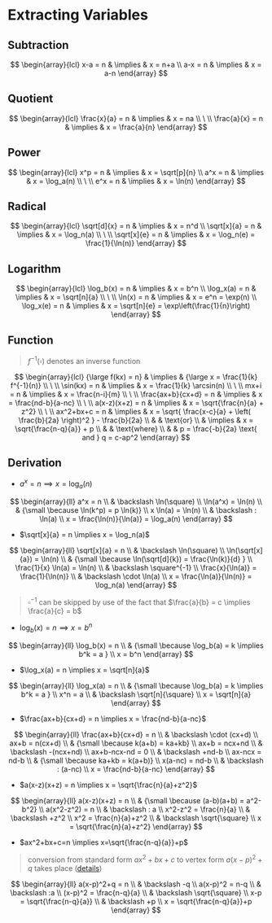# Extracting Variables

## Subtraction

$$
\begin{array}{lcl}
x-a = n & \implies & x = n+a
\\
a-x = n & \implies & x = a-n
\end{array}
$$

## Quotient

$$
\begin{array}{lcl}
\frac{x}{a} = n & \implies & x = na
\\
\ 
\\
\frac{a}{x} = n & \implies & x = \frac{a}{n}
\end{array}
$$

## Power

$$
\begin{array}{lcl}
x^p = n & \implies & x = \sqrt[p]{n}
\\
a^x = n & \implies & x = \log_a(n)
\\
\ 
\\
e^x = n & \implies & x = \ln(n)
\end{array}
$$

## Radical

$$
\begin{array}{lcl}
\sqrt[d]{x} = n & \implies & x = n^d
\\
\sqrt[x]{a} = n & \implies & x = \log_n(a)
\\
\ 
\\
\sqrt[x]{e} = n & \implies & x = \log_n(e) = \frac{1}{\ln(n)}
\end{array}
$$

## Logarithm

$$
\begin{array}{lcl}
\log_b(x) = n & \implies & x = b^n
\\
\log_x(a) = n & \implies & x = \sqrt[n]{a}
\\
\ 
\\
\ln(x) = n & \implies & x = e^n = \exp(n)
\\
\log_x(e) = n & \implies & x = \sqrt[n]{e} = \exp\left(\frac{1}{n}\right)
\end{array}
$$

## Function

> $f^{-1}(\square)$ denotes an inverse function

$$
\begin{array}{lcl}
{\large f(kx) = n} & \implies & {\large x = \frac{1}{k} f^{-1}(n)}
\\
\ 
\\
\sin(kx) = n & \implies & x = \frac{1}{k} \arcsin(n)
\\
\ 
\\
mx+i = n & \implies & x = \frac{n-i}{m}
\\
\ 
\\
\frac{ax+b}{cx+d} = n & \implies & x = \frac{nd-b}{a-nc}
\\
\ 
\\
a(x-z)(x+z) = n & \implies & x = \sqrt{\frac{n}{a} + z^2}
\\
\ 
\\
ax^2+bx+c = n & \implies & x = \sqrt{
 \frac{x-c}{a} + \left(
  \frac{b}{2a}
 \right)^2
} - \frac{b}{2a}
\\
& & \text{or}
\\
& \implies & x = \sqrt{\frac{n-q}{a}} + p
\\
& & \text{where}
\\
& & p = \frac{-b}{2a} \text{ and } q = c-ap^2
\end{array}
$$

## Derivation

- $a^x = n \implies x = \log_a(n)$

$$
\begin{array}{ll}
a^x = n
\\
& \backslash \ln(\square)
\\
\ln(a^x) = \ln(n)
\\
& {\small \because \ln(k^p) = p \ln(k)}
\\
x \ln(a) = \ln(n)
\\
& \backslash : \ln(a)
\\
x = \frac{\ln(n)}{\ln(a)} = \log_a(n)
\end{array}
$$

- $\sqrt[x]{a} = n \implies x = \log_n(a)$

$$
\begin{array}{ll}
\sqrt[x]{a} = n
\\
& \backslash \ln(\square)
\\
\ln(\sqrt[x]{a}) = \ln(n)
\\
& {\small \because \ln(\sqrt[d]{k}) = \frac{\ln(k)}{d} }
\\
\frac{1}{x} \ln(a) = \ln(n)
\\
& \backslash \square^{-1}
\\
\frac{x}{\ln(a)} = \frac{1}{\ln(n)}
\\
& \backslash \cdot \ln(a)
\\
x = \frac{\ln(a)}{\ln(n)} = \log_n(a)
\end{array}
$$

> $\square^{-1}$ can be skipped by use of the fact that $\frac{a}{b} = c \implies \frac{a}{c} = b$

- $\log_b(x) = n \implies x = b^n$

$$
\begin{array}{ll}
\log_b(x) = n
\\
& {\small \because \log_b(a) = k \implies b^k = a }
\\
x = b^n
\end{array}
$$

- $\log_x(a) = n \implies x = \sqrt[n]{a}$

$$
\begin{array}{ll}
\log_x(a) = n
\\
& {\small \because \log_b(a) = k \implies b^k = a }
\\
x^n = a
\\
& \backslash \sqrt[n]{\square}
\\
x = \sqrt[n]{a}
\end{array}
$$

- $\frac{ax+b}{cx+d} = n \implies x = \frac{nd-b}{a-nc}$

$$
\begin{array}{ll}
\frac{ax+b}{cx+d} = n
\\
& \backslash \cdot (cx+d)
\\
ax+b = n(cx+d)
\\
& {\small \because k(a+b) = ka+kb}
\\
ax+b = ncx+nd
\\
& \backslash -(ncx+nd)
\\
ax+b-ncx-nd = 0
\\
& \backslash +nd-b
\\
ax-ncx = nd-b
\\
& {\small \because ka+kb = k(a+b)}
\\
x(a-nc) = nd-b
\\
& \backslash : (a-nc)
\\
x = \frac{nd-b}{a-nc}
\end{array}
$$

- $a(x-z)(x+z) = n \implies x = \sqrt{\frac{n}{a}+z^2}$

$$
\begin{array}{ll}
a(x-z)(x+z) = n
\\
& {\small \because (a-b)(a+b) = a^2-b^2}
\\
a(x^2-z^2) = n
\\
& \backslash : a
\\
x^2-z^2 = \frac{n}{a}
\\
& \backslash +z^2
\\
x^2 = \frac{n}{a}+z^2
\\
& \backslash \sqrt{\square}
\\
x = \sqrt{\frac{n}{a}+z^2}
\end{array}
$$

- $ax^2+bx+c=n \implies x=\sqrt{\frac{n-q}{a}}+p$

> conversion from standard form $ax^2+bx+c$ to vertex form $a(x-p)^2+q$ takes place ([details](https://github.com/damianc/math-notes/blob/master/functions/quadratic/forms.md#to-vertex-form))

$$
\begin{array}{ll}
a(x-p)^2+q = n
\\
& \backslash -q
\\
a(x-p)^2 = n-q
\\
& \backslash :a
\\
(x-p)^2 = \frac{n-q}{a}
\\
& \backslash \sqrt{\square}
\\
x-p = \sqrt{\frac{n-q}{a}}
\\
& \backslash +p
\\
x = \sqrt{\frac{n-q}{a}}+p
\end{array}
$$
